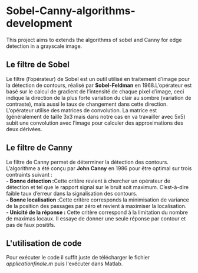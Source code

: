 # Sobel-Canny-algorithms-development
This project aims to extends the algorithms of sobel and Canny for edge detection in a grayscale image. 
<h2>Le filtre de Sobel</h2>
Le filtre (l’opérateur) de Sobel est un outil utilisé en traitement d’image pour la détection de contours, réalisé par <b>Sobel-Feldman</b> en 1968.L’opérateur est basé sur le calcul de gradient de l’intensité de chaque pixel d’image, ceci indique la direction de la plus forte variation du clair au sombre (variation de contraste), mais aussi le taux de changement dans cette direction.<br>
L’opérateur utilise des matrices de convolution. La matrice est (généralement de taille 3x3 mais dans notre cas en va travailler avec 5x5) subit une convolution avec l’image pour calculer des approximations des deux dérivées.

<h2>Le filtre de Canny</h2>
Le filtre de Canny permet de déterminer la détection des contours. L’algorithme a été conçu par <b>John Canny</b> en 1986 pour être optimal sur trois contraints suivant :<br>
<b>- Bonne détection :</b>Cette critère revient à chercher un opérateur de détection et tel que le rapport signal sur le bruit soit maximum. C’est-à-dire faible taux d’erreur dans la signalisation des contours.<br>
<b>- Bonne localisation :</b>Cette critère corresponds la minimisation de variance de la position des passages par zéro et revient à maximiser la localisation.<br>
<b> - Unicité de la réponse :</b> Cette critère correspond à la limitation du nombre de maximas locaux. Il essaye de donner une seule réponse par contour et pas de faux positifs.

<h2>L'utilisation de code</h2>
Pour exécuter le code il suffit juste de télécharger le fichier <i>applicationfinale.m</i> puis l'exécuter dans Matlab. 
